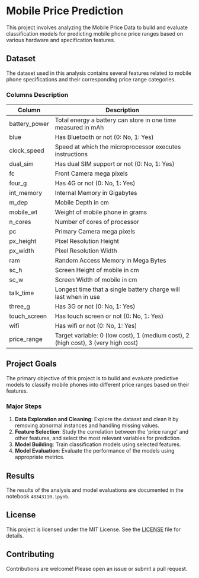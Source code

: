 # Mobile Price Prediction

This project involves analyzing the Mobile Price Data to build and evaluate classification models for predicting mobile phone price ranges based on various hardware and specification features.

## Dataset

The dataset used in this analysis contains several features related to mobile phone specifications and their corresponding price range categories. 

### Columns Description

| Column        | Description                                                           |
| ------------- | --------------------------------------------------------------------- |
| battery_power | Total energy a battery can store in one time measured in mAh          |
| blue          | Has Bluetooth or not (0: No, 1: Yes)                                  |
| clock_speed   | Speed at which the microprocessor executes instructions               |
| dual_sim      | Has dual SIM support or not (0: No, 1: Yes)                           |
| fc            | Front Camera mega pixels                                              |
| four_g        | Has 4G or not (0: No, 1: Yes)                                         |
| int_memory    | Internal Memory in Gigabytes                                          |
| m_dep         | Mobile Depth in cm                                                    |
| mobile_wt     | Weight of mobile phone in grams                                       |
| n_cores       | Number of cores of processor                                          |
| pc            | Primary Camera mega pixels                                            |
| px_height     | Pixel Resolution Height                                               |
| px_width      | Pixel Resolution Width                                                |
| ram           | Random Access Memory in Mega Bytes                                    |
| sc_h          | Screen Height of mobile in cm                                         |
| sc_w          | Screen Width of mobile in cm                                          |
| talk_time     | Longest time that a single battery charge will last when in use       |
| three_g       | Has 3G or not (0: No, 1: Yes)                                         |
| touch_screen  | Has touch screen or not (0: No, 1: Yes)                               |
| wifi          | Has wifi or not (0: No, 1: Yes)                                       |
| price_range   | Target variable: 0 (low cost), 1 (medium cost), 2 (high cost), 3 (very high cost) |

## Project Goals

The primary objective of this project is to build and evaluate predictive models to classify mobile phones into different price ranges based on their features.

### Major Steps

1. **Data Exploration and Cleaning**: Explore the dataset and clean it by removing abnormal instances and handling missing values.
2. **Feature Selection**: Study the correlation between the 'price range' and other features, and select the most relevant variables for prediction.
3. **Model Building**: Train classification models using selected features.
4. **Model Evaluation**: Evaluate the performance of the models using appropriate metrics.

## Results

The results of the analysis and model evaluations are documented in the notebook `48343110.ipynb`.

## License

This project is licensed under the MIT License. See the [LICENSE](LICENSE) file for details.

## Contributing

Contributions are welcome! Please open an issue or submit a pull request.

